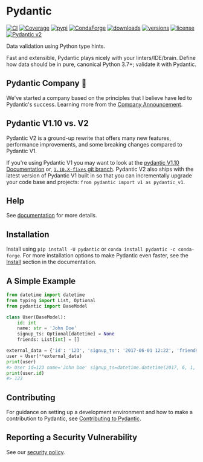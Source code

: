 # Pydantic

[![CI](https://github.com/pydantic/pydantic/workflows/CI/badge.svg?event=push)](https://github.com/pydantic/pydantic/actions?query=event%3Apush+branch%3Amain+workflow%3ACI)
[![Coverage](https://coverage-badge.samuelcolvin.workers.dev/pydantic/pydantic.svg)](https://coverage-badge.samuelcolvin.workers.dev/redirect/pydantic/pydantic)
[![pypi](https://img.shields.io/pypi/v/pydantic.svg)](https://pypi.python.org/pypi/pydantic)
[![CondaForge](https://img.shields.io/conda/v/conda-forge/pydantic.svg)](https://anaconda.org/conda-forge/pydantic)
[![downloads](https://pepy.tech/badge/pydantic/month)](https://pepy.tech/project/pydantic)
[![versions](https://img.shields.io/pypi/pyversions/pydantic.svg)](https://github.com/pydantic/pydantic)
[![license](https://img.shields.io/github/license/pydantic/pydantic.svg)](https://github.com/pydantic/pydantic/blob/main/LICENSE)
[![Pydantic v2](https://img.shields.io/endpoint?url=https://raw.githubusercontent.com/pydantic/pydantic/main/docs/badge/v2.json)](https://docs.pydantic.dev/latest/contributing/#badges)

Data validation using Python type hints.

Fast and extensible, Pydantic plays nicely with your linters/IDE/brain.
Define how data should be in pure, canonical Python 3.7+; validate it with Pydantic.

## Pydantic Company :rocket:

We've started a company based on the principles that I believe have led to Pydantic's success.
Learning more from the [Company Announcement](https://pydantic.dev/announcement/).

## Pydantic V1.10 vs. V2

Pydantic V2 is a ground-up rewrite that offers many new features, performance improvements, and some breaking changes compared to Pydantic V1.

If you're using Pydantic V1 you may want to look at the
[pydantic V1.10 Documentation](https://docs.pydantic.dev/) or,
[`1.10.X-fixes` git branch](https://github.com/pydantic/pydantic/tree/1.10.X-fixes). Pydantic V2 also ships with the latest version of Pydantic V1 built in so that you can incrementally upgrade your code base and projects: `from pydantic import v1 as pydantic_v1`.

## Help

See [documentation](https://docs.pydantic.dev/) for more details.

## Installation

Install using `pip install -U pydantic` or `conda install pydantic -c conda-forge`.
For more installation options to make Pydantic even faster,
see the [Install](https://docs.pydantic.dev/install/) section in the documentation.

## A Simple Example

```py
from datetime import datetime
from typing import List, Optional
from pydantic import BaseModel

class User(BaseModel):
    id: int
    name: str = 'John Doe'
    signup_ts: Optional[datetime] = None
    friends: List[int] = []

external_data = {'id': '123', 'signup_ts': '2017-06-01 12:22', 'friends': [1, '2', b'3']}
user = User(**external_data)
print(user)
#> User id=123 name='John Doe' signup_ts=datetime.datetime(2017, 6, 1, 12, 22) friends=[1, 2, 3]
print(user.id)
#> 123
```

## Contributing

For guidance on setting up a development environment and how to make a
contribution to Pydantic, see
[Contributing to Pydantic](https://docs.pydantic.dev/contributing/).

## Reporting a Security Vulnerability

See our [security policy](https://github.com/pydantic/pydantic/security/policy).
